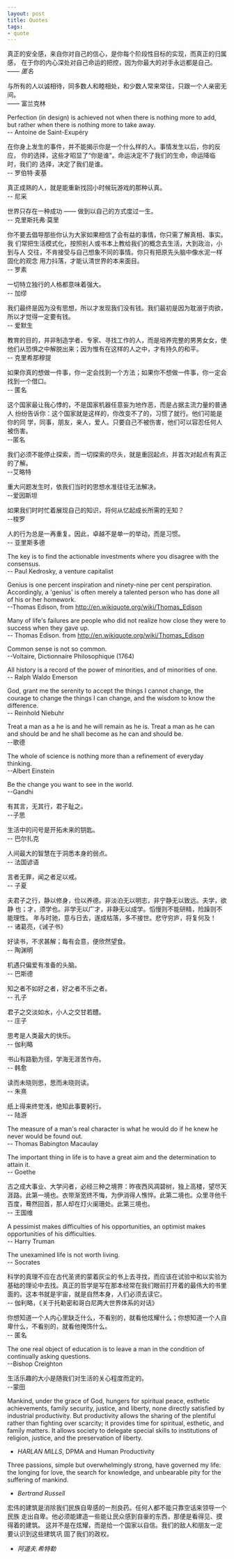 ```yaml
---
layout: post
title: Quotes
tags:
- quote
---
```


真正的安全感，来自你对自己的信心，是你每个阶段性目标的实现，而真正的归属感，
在于你的内心深处对自己命运的把控，因为你最大的对手永远都是自己。  
—— _匿名_

与所有的人以诚相待，同多数人和睦相处，和少数人常来常往，只跟一个人亲密无间。  
—— 富兰克林

Perfection (in design) is achieved not when there is nothing more to add,
but rather when there is nothing more to take away.  
-- Antoine de Saint-Exupéry

在你身上发生的事件，并不能揭示你是一个什么样的人。事情发生以后，你的反应，
你的选择，这些才昭显了“你是谁”。命运决定不了我们的生命，命运降临时，我们的
选择，决定了我们是谁。  
-- 罗伯特·麦基

真正成熟的人，就是能重新找回小时候玩游戏的那种认真。  
-- 尼采

世界只存在一种成功 —— 做到以自己的方式度过一生。  
-- 克里斯托弗·莫里

你不要去倡导那些你认为大家如果相信了会有益的事情，你只需了解真相、事实。我
们常把生活模式化，按照别人或书本上教给我们的概念去生活，大到政治，小到与人
交往，不肯接受与自己想象不同的事情。你只有把原先头脑中像水泥一样固化的观念
用力抖落，才能认清世界的本来面目。  
-- 罗素

一切特立独行的人格都意味着强大。  
-- 加缪

我们最终是因为没有思想，所以才发现我们没有钱。我们最初是因为耽溺于肉欲，所以才觉得一定要有钱。  
-- 爱默生

教育的目的，并非制造学者、专家、寻找工作的人，而是培养完整的男男女女，使他们从恐惧之中解脱出来；因为惟有在这样的人之中，才有持久的和平。  
-- 克里希那穆提

如果你真的想做一件事，你一定会找到一个方法；如果你不想做一件事，你一定会找到一个借口。  
-- 匿名

这个国家最让我心悸的，不是国家机器任意妄为地作恶，而是占据主流力量的普通人
纷纷告诉你：这个国家就是这样的，你改变不了的，习惯了就行。他们可能是你的同
学，同事，朋友，亲人，爱人。只要自己不被伤害，他们可以容忍任何人被伤害。<br
/>
--匿名

我们必须不能停止探索，而一切探索的尽头，就是重回起点，并首次对起点有真正的了解。  
--艾略特

重大问题发生时，依我们当时的思想水准往往无法解决。  
--爱因斯坦

如果我们时时忙着展现自己的知识，将何从忆起成长所需的无知？  
--梭罗

人的行为总是一再重复。因此，卓越不是单一的举动，而是习惯。  
-- 亚里斯多德

The key is to find the actionable investments where you disagree with the consensus.   
-- Paul Kedrosky, a venture capitalist

Genius is one percent inspiration and ninety-nine per cent
perspiration. Accordingly, a 'genius' is often merely a talented person who
has done all of his or her homework.  
--Thomas Edison, from <a href="http://en.wikiquote.org/wiki/Thomas_Edison">http://en.wikiquote.org/wiki/Thomas_Edison</a>

Many of life's failures are people who did not realize how close they were to success when they gave up.  
-- Thomas Edison. from&nbsp;<a href="http://en.wikiquote.org/wiki/Thomas_Edison">http://en.wikiquote.org/wiki/Thomas_Edison</a>

Common sense is not so common.  
--Voltaire, Dictionnaire Philosophique (1764)

All history is a record of the power of minorities, and of minorities of one.   
-- Ralph Waldo Emerson

God, grant me the serenity to accept the things I cannot change, the
courage to change the things I can change, and the wisdom to know the
difference.  
-- Reinhold Niebuhr

Treat a man as a he is and he will remain as he is.  Treat a man as he can and should be and he shall become as he can and should be.   
--歌德

The whole of science is nothing more than a refinement of everyday thinking.  
--Albert Einstein

Be the change you want to see in the world.  
--Gandhi

有其言，无其行，君子耻之。  
--子思

生活中的问号是开拓未来的钥匙。  
-- 巴尔扎克

人间最大的智慧在于洞悉本身的弱点。  
-- 法国谚语

言者无罪，闻之者足以戒。  
-- 子夏

夫君子之行，静以修身，俭以养德。非淡泊无以明志，非宁静无以致远。夫学，欲静
也；才，须学也。非学无以广才，非静无以成学。慆慢则不能研精，险躁则不能理性。
年与时驰，意与日去，遂成枯落，多不接世。悲守穷庐，将复何及！  
 -- 诸葛亮，《诫子书》

好读书，不求甚解；每有会意，便欣然望食。  
-- 陶渊明

机遇只偏爱有准备的头脑。  
-- 巴斯德

知之者不如好之者，好之者不乐之者。   
-- 孔子

君子之交淡如水，小人之交甘若醴。  
-- 庄子

思考是人类最大的快乐。  
-- 伽利略

书山有路勤为径，学海无涯苦作舟。  
-- 韩愈

读而未晓则思，思而未晓则读。  
-- 朱熹

纸上得来终觉浅，绝知此事要躬行。  
-- 陆游

The measure of a man's real character is what he would do if he knew he never would be found out.  
-- Thomas Babington Macaulay

The important thing in life is to have a great aim and the determination to attain it.  
-- Goethe

古之成大事业、大学问者，必经三种之境界：昨夜西风凋碧树，独上高楼，望尽天涯路。此第一境也。衣带渐宽终不悔，为伊消得人憔悴。此第二境也。众里寻他千百度，蓦然回首，那人却在灯火阑珊处。此第三境也。  
-- 王国维

A pessimist makes difficulties of his opportunities, an optimist makes opportunities of his difficulties.  
-- Harry Truman

The unexamined life is not worth living.  
-- Socrates

科学的真理不应在古代圣贤的蒙着灰尘的书上去寻找，而应该在试验中和以实验为基础的理论中去找。真正的哲学是写在那本经常在我们眼前打开着的最伟大的书里面的。这本书就是宇宙，就是自然本身，人们必须去读它。   
-- 伽利略，《关于托勒密和哥白尼两大世界体系的对话》

你想知道一个人内心里缺乏什么，不看别的，就看他炫耀什么；你想知道一个人自卑什么，不看别的，就看他掩饰什么。  
-- 匿名

The one real object of education is to leave a man in the condition of continually asking questions.  
--Bishop Creighton

生活乐趣的大小是随我们对生活的关心程度而定的。  
--蒙田

Mankind, under the grace of God, hungers for spiritual peace, esthetic
achievements, family security, justice, and liberty, none directly satisfied by
industrial productivity. But productivity allows the sharing of the plentiful rather
than fighting over scarcity; it provides time for spiritual, esthetic, and family
matters. It allows society to delegate special skills to institutions of religion,
justice, and the preservation of liberty.  
- _HARLAN MILLS_, DPMA and Human Productivity

Three passions, simple but overwhelmingly strong, have governed my life:
the longing for love, the search for knowledge, and unbearable pity for the
suffering of mankind.  
- *Bertrand Russell*

宏伟的建筑是消除我们民族自卑感的一剂良药。任何人都不能只靠空话来领导一个民族
走出自卑。他必须能建造一些能让民众感到自豪的东西，那便是看得见、摸得着的建筑。
这并不是在炫耀，而是给一个国家以自信。我们的敌人和朋友一定要认识到这些建筑巩
固了我们的政权。  
- *阿道夫.希特勒*
